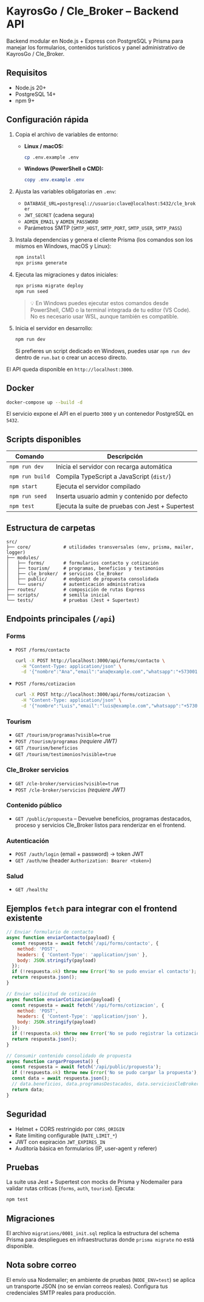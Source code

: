 # KayrosGo / Cle_Broker – Backend API

Backend modular en Node.js + Express con PostgreSQL y Prisma para manejar los formularios, contenidos turísticos y panel administrativo de KayrosGo / Cle_Broker.

## Requisitos

- Node.js 20+
- PostgreSQL 14+
- npm 9+

## Configuración rápida

1. Copia el archivo de variables de entorno:

   - **Linux / macOS:**

     ```bash
     cp .env.example .env
     ```

   - **Windows (PowerShell o CMD):**

     ```powershell
     copy .env.example .env
     ```

2. Ajusta las variables obligatorias en `.env`:

   - `DATABASE_URL=postgresql://usuario:clave@localhost:5432/cle_broker`
   - `JWT_SECRET` (cadena segura)
   - `ADMIN_EMAIL` y `ADMIN_PASSWORD`
   - Parámetros SMTP (`SMTP_HOST`, `SMTP_PORT`, `SMTP_USER`, `SMTP_PASS`)

3. Instala dependencias y genera el cliente Prisma (los comandos son los mismos en Windows, macOS y Linux):

   ```bash
   npm install
   npx prisma generate
   ```

4. Ejecuta las migraciones y datos iniciales:

   ```bash
   npx prisma migrate deploy
   npm run seed
   ```

   > 💡 En Windows puedes ejecutar estos comandos desde PowerShell, CMD o la terminal integrada de tu editor (VS Code). No es
   > necesario usar WSL, aunque también es compatible.

5. Inicia el servidor en desarrollo:

   ```bash
   npm run dev
   ```

   Si prefieres un script dedicado en Windows, puedes usar `npm run dev` dentro de `run.bat` o crear un acceso directo.

El API queda disponible en `http://localhost:3000`.

## Docker

```bash
docker-compose up --build -d
```

El servicio expone el API en el puerto `3000` y un contenedor PostgreSQL en `5432`.

## Scripts disponibles

| Comando            | Descripción                                     |
|--------------------|-------------------------------------------------|
| `npm run dev`      | Inicia el servidor con recarga automática        |
| `npm run build`    | Compila TypeScript a JavaScript (`dist/`)        |
| `npm start`        | Ejecuta el servidor compilado                    |
| `npm run seed`     | Inserta usuario admin y contenido por defecto    |
| `npm test`         | Ejecuta la suite de pruebas con Jest + Supertest |

## Estructura de carpetas

```
src/
├── core/            # utilidades transversales (env, prisma, mailer, logger)
├── modules/
│   ├── forms/       # formularios contacto y cotización
│   ├── tourism/     # programas, beneficios y testimonios
│   ├── cle_broker/  # servicios Cle_Broker
│   ├── public/      # endpoint de propuesta consolidada
│   └── users/       # autenticación administrativa
├── routes/          # composición de rutas Express
├── scripts/         # semilla inicial
└── tests/           # pruebas (Jest + Supertest)
```

## Endpoints principales (`/api`)

### Forms

- `POST /forms/contacto`

  ```bash
  curl -X POST http://localhost:3000/api/forms/contacto \
    -H "Content-Type: application/json" \
    -d '{"nombre":"Ana","email":"ana@example.com","whatsapp":"+573001112233","destinoInteres":"Cancún"}'
  ```

- `POST /forms/cotizacion`

  ```bash
  curl -X POST http://localhost:3000/api/forms/cotizacion \
    -H "Content-Type: application/json" \
    -d '{"nombre":"Luis","email":"luis@example.com","whatsapp":"+573004445566","programaId":1,"mensaje":"Viaje familiar en julio"}'
  ```

### Tourism

- `GET /tourism/programas?visible=true`
- `POST /tourism/programas` *(requiere JWT)*
- `GET /tourism/beneficios`
- `GET /tourism/testimonios?visible=true`

### Cle_Broker servicios

- `GET /cle-broker/servicios?visible=true`
- `POST /cle-broker/servicios` *(requiere JWT)*

### Contenido público

- `GET /public/propuesta` – Devuelve beneficios, programas destacados, proceso y servicios Cle_Broker listos para renderizar en el frontend.

### Autenticación

- `POST /auth/login` (email + password) → token JWT
- `GET /auth/me` (header `Authorization: Bearer <token>`)

### Salud

- `GET /healthz`

## Ejemplos `fetch` para integrar con el frontend existente

```javascript
// Enviar formulario de contacto
async function enviarContacto(payload) {
  const respuesta = await fetch('/api/forms/contacto', {
    method: 'POST',
    headers: { 'Content-Type': 'application/json' },
    body: JSON.stringify(payload)
  });
  if (!respuesta.ok) throw new Error('No se pudo enviar el contacto');
  return respuesta.json();
}

// Enviar solicitud de cotización
async function enviarCotizacion(payload) {
  const respuesta = await fetch('/api/forms/cotizacion', {
    method: 'POST',
    headers: { 'Content-Type': 'application/json' },
    body: JSON.stringify(payload)
  });
  if (!respuesta.ok) throw new Error('No se pudo registrar la cotización');
  return respuesta.json();
}

// Consumir contenido consolidado de propuesta
async function cargarPropuesta() {
  const respuesta = await fetch('/api/public/propuesta');
  if (!respuesta.ok) throw new Error('No se pudo cargar la propuesta');
  const data = await respuesta.json();
  // data.beneficios, data.programasDestacados, data.serviciosCleBroker, data.proceso, data.testimonios, data.membresiaCodigo
  return data;
}
```

## Seguridad

- Helmet + CORS restringido por `CORS_ORIGIN`
- Rate limiting configurable (`RATE_LIMIT_*`)
- JWT con expiración `JWT_EXPIRES_IN`
- Auditoría básica en formularios (IP, user-agent y referer)

## Pruebas

La suite usa Jest + Supertest con mocks de Prisma y Nodemailer para validar rutas críticas (`forms`, `auth`, `tourism`). Ejecuta:

```bash
npm test
```

## Migraciones

El archivo `migrations/0001_init.sql` replica la estructura del schema Prisma para despliegues en infraestructuras donde `prisma migrate` no está disponible.

## Nota sobre correo

El envío usa Nodemailer; en ambiente de pruebas (`NODE_ENV=test`) se aplica un transporte JSON (no se envían correos reales). Configura tus credenciales SMTP reales para producción.
